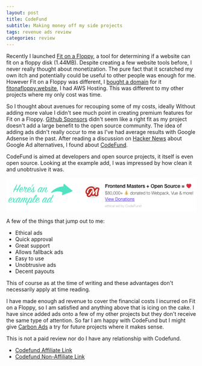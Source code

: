 ```yaml
---
layout: post
title: CodeFund
subtitle: Making money off my side projects
tags: revenue ads review
categories: review
---
```


Recently I launched [Fit on a Floppy](https://www.brendonbody.com/2019/11/13/fit-on-a-floppy/), a tool for determining if a website can fit on a floppy disk (1.44MB). Despite creating a few website tools before, I never really thought about monetization. The pure fact that it scratched my own itch and potentially could be useful to other people was enough for me. However Fit on a Floppy was different, I [bought a domain](https://www.brendonbody.com/2019/11/11/3am-domains/) for it [fitonafloppy.website](https://fitonafloppy.website/), I had AWS Hosting. This was different to my other projects where my only cost was time.

So I thought about avenues for recouping some of my costs, ideally Without adding more value I didn't see much point in creating premium features for Fit on a Floppy. [Github Sponsors](https://github.com/sponsors) didn't seem like a right fit as my project doesn't add a large benefit to the open source community. The idea of adding ads didn't really occur to me as I've had average results with Google Adsense in the past. After reading a discussion on [Hacker News](https://news.ycombinator.com/item?id=21397274) about Google Ad alternatives, I found about [CodeFund](https://codefund.io/).

CodeFund is aimed at developers and open source projects, it itself is even open source. Looking at the example add, I was impressed by how clean it and unobtrusive it was.

<p class="center">
    <img src="https://raw.githubusercontent.com/bbody/bbody.github.io/master/_posts/images/2019-11-28-CodeFund/example-ad.png" alt="Example Ad">
</p>

A few of the things that jump out to me:
- Ethical ads
- Quick approval
- Great support
- Allows fallback ads
- Easy to use
- Unobtrusive ads
- Decent payouts

This of course as at the time of writing and these advantages don't necessarily apply at time reading.

I have made enough ad revenue to cover the financial costs I incurred on Fit on a Floppy, so I am satisfied and anything above that is icing on the cake. I have since added ads onto a few of my other projects but they don't receive the same type of attention. So far I am happy with CodeFund but I might give [Carbon Ads](https://www.carbonads.net/) a try for future projects where it makes sense.

This is not a paid review nor do I have any relationship with Codefund.
- [Codefund Affiliate Link](https://app.codefund.io/invite/ZGczGgGkiqI)
- [Codefund Non-Affiliate Link](https://app.codefund.io/)